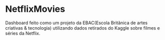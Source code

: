 # NetflixMovies
Dashboard feito como um projeto da EBAC(Escola Britânica de artes criativas &amp; tecnologia) utilizando dados retirados do Kaggle sobre filmes e séries da Netflix.
